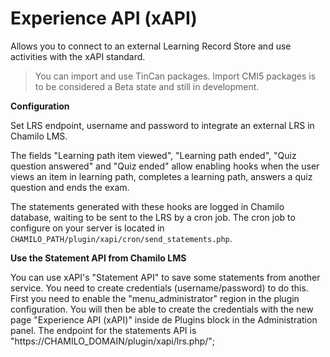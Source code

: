 # Experience API (xAPI)

Allows you to connect to an external Learning Record Store and use activities with the xAPI standard.

> You can import and use TinCan packages.
> Import CMI5 packages is to be considered a Beta state and still in development. 

**Configuration**

Set LRS endpoint, username and password to integrate an external LRS in Chamilo LMS.

The fields "Learning path item viewed", "Learning path ended", "Quiz question answered" and "Quiz ended" allow enabling
hooks when the user views an item in learning path, completes a learning path, answers a quiz question and ends the exam.

The statements generated with these hooks are logged in Chamilo database, waiting to be sent to the LRS by a cron job.
The cron job to configure on your server is located in `CHAMILO_PATH/plugin/xapi/cron/send_statements.php`.

**Use the Statement API from Chamilo LMS**

You can use xAPI's "Statement API" to save some statements from another service.
You need to create credentials (username/password) to do this. First you need to enable the "menu_administrator" region
in the plugin configuration. You will then be able to create the credentials with the new page "Experience API (xAPI)"
inside de Plugins block in the Administration panel.
The endpoint for the statements API is "https://CHAMILO_DOMAIN/plugin/xapi/lrs.php/";
